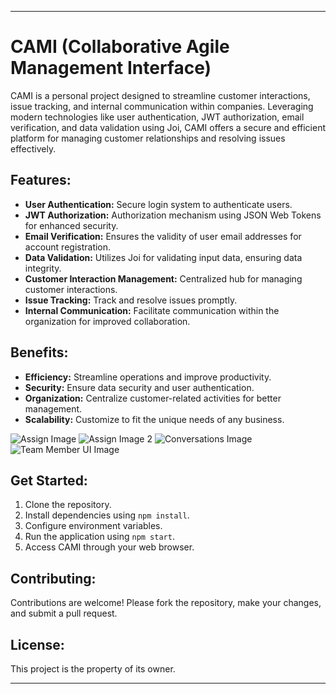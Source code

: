 
---

# CAMI (Collaborative Agile Management Interface)

CAMI is a personal project designed to streamline customer interactions, issue tracking, and internal communication within companies. Leveraging modern technologies like user authentication, JWT authorization, email verification, and data validation using Joi, CAMI offers a secure and efficient platform for managing customer relationships and resolving issues effectively.

## Features:

- **User Authentication:** Secure login system to authenticate users.
- **JWT Authorization:** Authorization mechanism using JSON Web Tokens for enhanced security.
- **Email Verification:** Ensures the validity of user email addresses for account registration.
- **Data Validation:** Utilizes Joi for validating input data, ensuring data integrity.
- **Customer Interaction Management:** Centralized hub for managing customer interactions.
- **Issue Tracking:** Track and resolve issues promptly.
- **Internal Communication:** Facilitate communication within the organization for improved collaboration.

## Benefits:

- **Efficiency:** Streamline operations and improve productivity.
- **Security:** Ensure data security and user authentication.
- **Organization:** Centralize customer-related activities for better management.
- **Scalability:** Customize to fit the unique needs of any business.

![Assign Image](https://www.hubspot.com/hs-fs/hubfs/CRM_CRM-overview-2.png?width=2060&name=CRM_CRM-overview-2.png)
![Assign Image 2](https://www.hubspot.com/hubfs/CRM_Customer-relationships.png)
![Conversations Image](https://www.hubspot.com/hubfs/CRM_Inbox.png)
![Team Member UI Image](https://www.hubspot.com/hubfs/CRM_Email-template.png)


## Get Started:

1. Clone the repository.
2. Install dependencies using `npm install`.
3. Configure environment variables.
4. Run the application using `npm start`.
5. Access CAMI through your web browser.

## Contributing:

Contributions are welcome! Please fork the repository, make your changes, and submit a pull request.


## License:

This project is the property of its owner.

---

 

